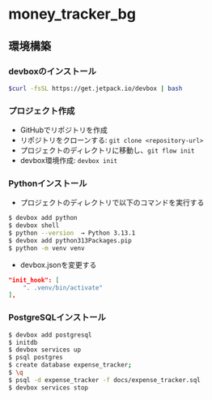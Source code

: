 # money_tracker_bg

## 環境構築
### devboxのインストール
```sh
$curl -fsSL https://get.jetpack.io/devbox | bash
```

### プロジェクト作成
- GitHubでリポジトリを作成
- リポジトリをクローンする: `git clone <repository-url>`
- プロジェクトのディレクトリに移動し、`git flow init`
- devbox環境作成: `devbox init`

### Pythonインストール
- プロジェクトのディレクトリで以下のコマンドを実行する
```bash
$ devbox add python
$ devbox shell
$ python --version  → Python 3.13.1
$ devbox add python313Packages.pip
$ python -m venv venv
```
- devbox.jsonを変更する
```json
"init_hook": [
    ". .venv/bin/activate"
],
```

### PostgreSQLインストール
```bash
$ devbox add postgresql
$ initdb
$ devbox services up
$ psql postgres
$ create database expense_tracker;
$ \q
$ psql -d expense_tracker -f docs/expense_tracker.sql
$ devbox services stop
```